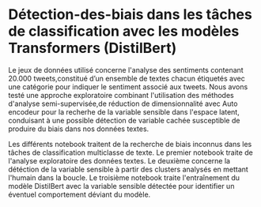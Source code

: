 # Détection-des-biais dans les tâches de classification avec les modèles Transformers (DistilBert)

Le jeux de données utilisé concerne l'analyse des sentiments contenant 20.000 tweets,constitué d’un ensemble de textes chacun étiquetés avec une catégorie pour indiquer le sentiment associé aux tweets. 
Nous avons testé une approche exploratoire combinant l'utilisation des méthodes d'analyse semi-supervisée,de réduction de dimensionnalité avec Auto encodeur pour la recherhe de la variable sensible dans l'espace latent, conduisant à une possible détection de variable cachée susceptible de produire du biais dans nos données textes.

Les différents notebook traitent de la recherche de biais inconnus dans les tâches de classification multiclasse de texte.
Le premier notebook traite de l'analyse exploratoire des données textes.
Le deuxième concerne la détéction de la variable sensible à partir des clusters analysés en mettant l'humain dans la boucle.
Le troisième notebook traite l'entraînement du modèle DistilBert avec la variable sensible détectée pour identifier un éventuel comportement déviant du modèle.
